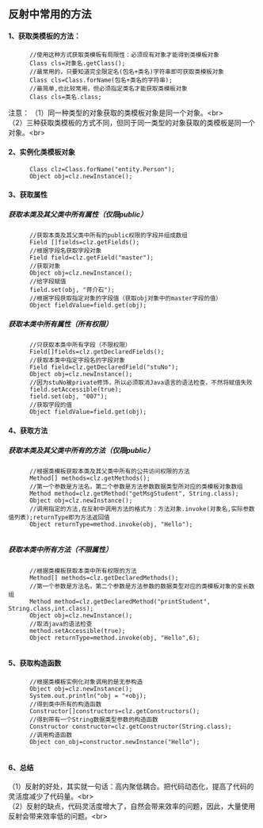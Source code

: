 反射中常用的方法
--------------------
#### 1、获取类模板的方法：
````
      //使用这种方式获取类模板有局限性：必须现有对象才能得到类模板对象
      Class cls=对象名.getClass();
      //最常用的，只要知道完全限定名(包名+类名)字符串即可获取类模板对象
      Class cls=Class.forName(包名+类名的字符串);
      //最简单,也比较常用，但必须指定类名才能获取类模板对象
      Class cls=类名.class;
````
 注意：
 （1）同一种类型的对象获取的类模板对象是同一个对象。\<br>  
 （2）三种获取类模板的方式不同，但同于同一类型的对象获取的类模板是同一个对象。\<br>  
#### 2、实例化类模板对象
````
      Class clz=Class.forName("entity.Person");
      Object obj=clz.newInstance();
`````
#### 3、获取属性
##### 获取本类及其父类中所有属性（仅限public）
`````
      //获取本类及其父类中所有的public权限的字段并组成数组
      Field []fields=clz.getFields();
      //根据字段名获取字段对象
      Field field=clz.getField("master");
      //获取对象
      Object obj=clz.newInstance();
      //给字段赋值 
      field.set(obj, "蒋介石");
      //根据字段获取指定对象的字段值（获取obj对象中的master字段的值）
      Object fieldValue=field.get(obj);
`````
##### 获取本类中所有属性（所有权限）
````
      //只获取本类中所有字段（不限权限）
      Field[]fields=clz.getDeclaredFields();
      //获取本类中指定字段名的字段对象
      Field field=clz.getDeclaredField("stuNo");
      Object obj=clz.newInstance();
      //因为stuNo被private修饰，所以必须取消Java语言的语法检查，不然将赋值失败
      field.setAccessible(true);
      field.set(obj, "007");
      //获取字段的值
      Object fieldValue=field.get(obj);

````
#### 4、获取方法
##### 获取本类及其父类中所有的方法（仅限public）
``````
      //根据类模板获取本类及其父类中所有的公共访问权限的方法
      Method[] methods=clz.getMethods();
      //第一个参数是方法名，第二个参数是方法参数数据类型所对应的类模板对象数组
      Method method=clz.getMethod("getMsgStudent", String.class);
      Object obj=clz.newInstance();
      //调用指定的方法,在反射中调用方法的格式为：方法对象.invoke(对象名,实际参数值列表);returnType即为方法返回值
      Object returnType=method.invoke(obj, "Hello");
			
``````
##### 获取本类中所有方法（不限属性）
```
      //根据类模板获取本类中所有权限的方法
      Method[] methods=clz.getDeclaredMethods();
      //第一个参数是方法名，第二个参数是方法参数的数据类型对应的类模板对象的变长数组
      Method method=clz.getDeclaredMethod("printStudent", String.class,int.class);
      Object obj=clz.newInstance();
      //取消java的语法检查
      method.setAccessible(true);
      Object returnType=method.invoke(obj, "Hello",6);
    
```
#### 5、获取构造函数
```
      //根据类模板实例化对象调用的是无参构造
      Object obj=clz.newInstance();
      System.out.println("obj = "+obj);
      //得到类中所有的构造函数
      Constructor[]constructors=clz.getConstructors();
      //得到带有一个String数据类型参数的构造函数
      Constructor constructor=clz.getConstructor(String.class);
      //调用构造函数
      Object con_obj=constructor.newInstance("Hello");
      

```

#### 6、总结
（1）反射的好处，其实就一句话：高内聚低耦合。把代码动态化，提高了代码的灵活度减少了代码量。\<br>  
（2）反射的缺点，代码灵活度增大了，自然会带来效率的问题，因此，大量使用反射会带来效率低的问题。\<br>  




























